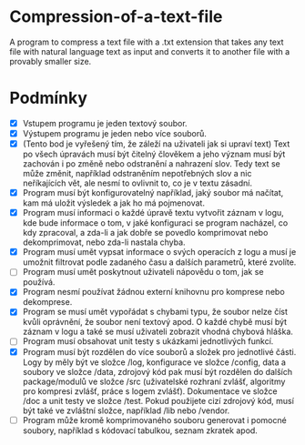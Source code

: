 # Compression-of-a-text-file
A program to compress a text file with a .txt extension that takes any text file with natural language text as input and converts it to another file with a provably smaller size.


# Podmínky
- [x] Vstupem programu je jeden textový soubor.
- [x] Výstupem programu je jeden nebo více souborů.
- [x] (Tento bod je vyřešený tím, že záleží na uživateli jak si upraví text) Text po všech úpravách musí být čitelný člověkem a jeho význam musí být zachován i po změně nebo odstranění a nahrazení slov. Tedy text se může změnit, například odstraněním nepotřebných slov a nic neříkajících vět, ale nesmí to ovlivnit to, co je v textu zásadní.
- [x] Program musí být konfigurovatelný například, jaký soubor má načítat, kam má uložit výsledek a jak ho má pojmenovat.
- [x] Program musí informaci o každé úpravě textu vytvořit záznam v logu, kde bude informace o tom, v jaké konfiguraci se program nacházel, co kdy zpracoval, a zda-li a jak dobře se povedlo komprimovat nebo dekomprimovat, nebo zda-li nastala chyba.
- [x] Program musí umět vypsat informace o svých operacích z logu a musí je umožnit filtrovat podle zadaného času a dalších parametrů, které zvolíte.
- [ ] Program musí umět poskytnout uživateli nápovědu o tom, jak se používá.
- [x] Program nesmí používat žádnou externí knihovnu pro komprese nebo dekomprese.
- [x] Program se musí umět vypořádat s chybami typu, že soubor nelze číst kvůli oprávnění, že soubor není textový apod. O každé chybě musí být záznam v logu a také se musí uživateli zobrazit vhodná chybová hláška.
- [ ] Program musí obsahovat unit testy s ukázkami jednotlivých funkcí.
- [x] Program musí být rozdělen do více souborů a složek pro jednotlivé části. Logy by měly být ve složce /log, konfigurace ve složce /config, data a soubory ve složce /data, zdrojový kód pak musí být rozdělen do dalších package/modulů ve složce /src (uživatelské rozhraní zvlášť, algoritmy pro kompresi zvlášť, práce s logem zvlášť). Dokumentace ve složce /doc a unit testy ve složce /test. Pokud použijete cizí zdrojový kód, musí být také ve zvláštní složce, například /lib nebo /vendor.
- [ ] Program může kromě komprimovaného souboru generovat i pomocné soubory, například s kódovací tabulkou, seznam zkratek apod.
